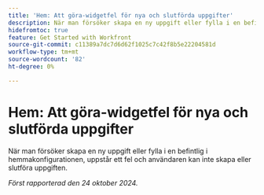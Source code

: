 ```yaml
---
title: 'Hem: Att göra-widgetfel för nya och slutförda uppgifter'
description: När man försöker skapa en ny uppgift eller fylla i en befintlig i hemmakonfigurationen, uppstår ett fel och användaren kan inte skapa eller slutföra uppgiften.
hidefromtoc: true
feature: Get Started with Workfront
source-git-commit: c11389a7dc7d6d62f1025c7c42f8b5e22204581d
workflow-type: tm+mt
source-wordcount: '82'
ht-degree: 0%

---
```


# Hem: Att göra-widgetfel för nya och slutförda uppgifter

När man försöker skapa en ny uppgift eller fylla i en befintlig i hemmakonfigurationen, uppstår ett fel och användaren kan inte skapa eller slutföra uppgiften.

_Först rapporterad den 24 oktober 2024._
